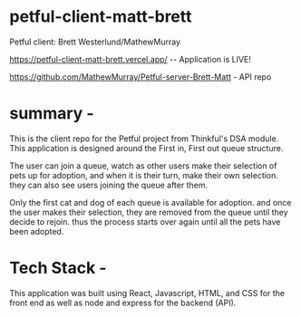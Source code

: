 # petful-client-matt-brett
 Petful client: Brett Westerlund/MathewMurray

https://petful-client-matt-brett.vercel.app/ -- Application is LIVE!

https://github.com/MathewMurray/Petful-server-Brett-Matt - API repo

# summary - 

This is the client repo for the Petful project from Thinkful's DSA module. 
This application is designed around the First in, First out queue structure.

The user can join a queue, watch as other users make their selection of pets up for adoption, and when it is their turn, make their own selection. they can also see users joining the queue after them. 

Only the first cat and dog of each queue is available for adoption. and once the user makes their selection, they are removed from the queue until they decide to rejoin. thus the process starts over again until all the pets have been adopted. 

# Tech Stack - 

This application was built using React, Javascript, HTML, and CSS for the front end as well as node and express for the backend (API).
